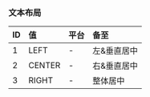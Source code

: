 ### 文本布局

| ID  | 值  |  平台 | 备至  |
| :------------ | :------------ | :------------ | :------------ |
|  1 | LEFT   |  - | 左&amp;垂直居中  |
| 2  |  CENTER   |  - |  右&amp;垂直居中 |
| 3  | RIGHT   |  - | 整体居中  |
